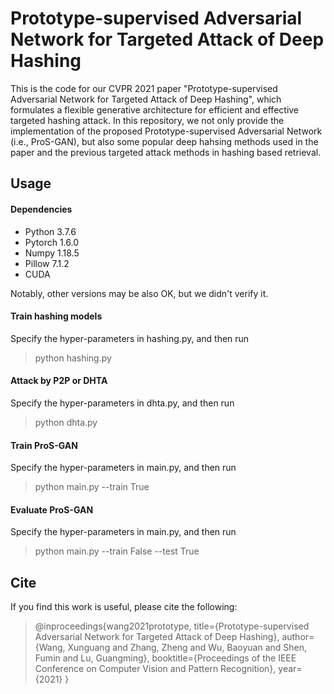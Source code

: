# Prototype-supervised Adversarial Network for Targeted Attack of Deep Hashing
This is the code for our CVPR 2021 paper "Prototype-supervised Adversarial Network for Targeted Attack of Deep Hashing", which formulates a flexible generative architecture for efficient and effective targeted hashing attack. In this repository, we not only provide the implementation of the proposed Prototype-supervised Adversarial Network (i.e., ProS-GAN), but also some popular deep hahsing methods used in the paper and the previous targeted attack methods in hashing based retrieval.

## Usage
#### Dependencies
- Python 3.7.6
- Pytorch 1.6.0
- Numpy 1.18.5
- Pillow 7.1.2
- CUDA

Notably, other versions may be also OK, but we didn't verify it.

#### Train hashing models
Specify the hyper-parameters in hashing.py, and then run
>python hashing.py

#### Attack by P2P or DHTA
Specify the hyper-parameters in dhta.py, and then run
>python dhta.py

#### Train ProS-GAN
Specify the hyper-parameters in main.py, and then run
>python main.py --train True

#### Evaluate ProS-GAN
Specify the hyper-parameters in main.py, and then run
>python main.py --train False --test True

## Cite
If you find this work is useful, please cite the following:
>@inproceedings{wang2021prototype,
	title={Prototype-supervised Adversarial Network for Targeted Attack of Deep Hashing},
	author={Wang, Xunguang and Zhang, Zheng and Wu, Baoyuan and Shen, Fumin and Lu, Guangming},
	booktitle={Proceedings of the IEEE Conference on Computer Vision and Pattern Recognition},
	year={2021}
}
